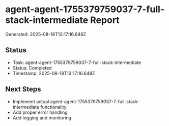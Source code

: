 # agent-agent-1755379759037-7-full-stack-intermediate Report

Generated: 2025-08-18T13:17:16.648Z

## Status
- Task: agent-agent-1755379759037-7-full-stack-intermediate
- Status: Completed
- Timestamp: 2025-08-18T13:17:16.648Z

## Next Steps
- Implement actual agent-agent-1755379759037-7-full-stack-intermediate functionality
- Add proper error handling
- Add logging and monitoring
